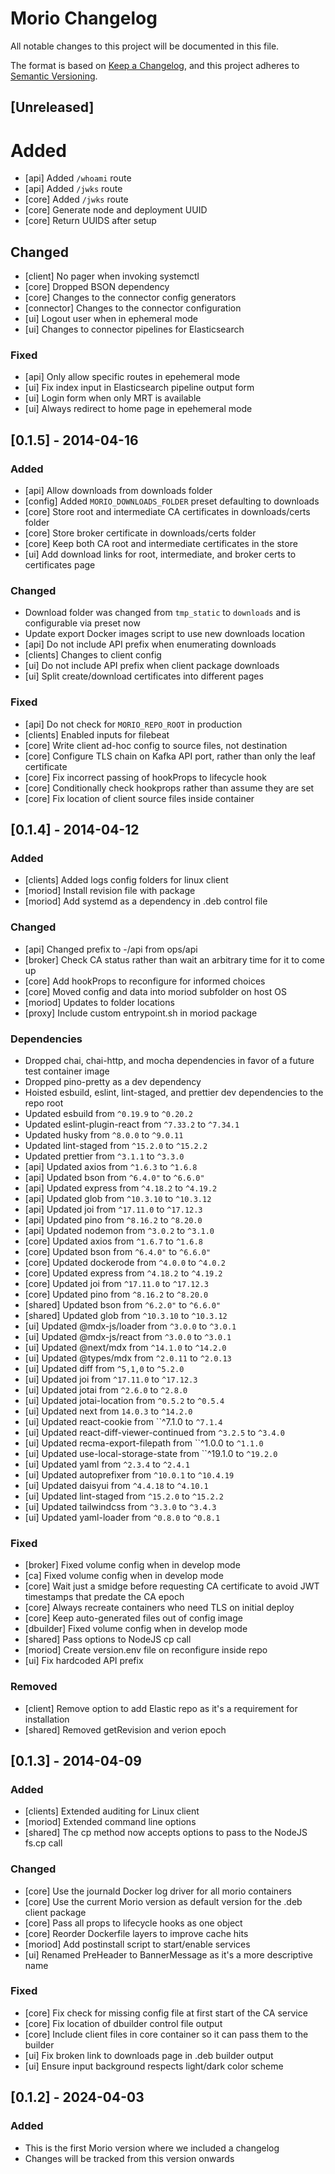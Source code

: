 # Morio Changelog

All notable changes to this project will be documented in this file.

The format is based on [Keep a Changelog](https://keepachangelog.com/en/1.1.0/),
and this project adheres to [Semantic Versioning](https://semver.org/spec/v2.0.0.html).


## [Unreleased]

# Added

- [api] Added `/whoami` route
- [api] Added `/jwks` route
- [core] Added `/jwks` route
- [core] Generate node and deployment UUID
- [core] Return UUIDS after setup

## Changed

- [client] No pager when invoking systemctl
- [core] Dropped BSON dependency
- [core] Changes to the connector config generators
- [connector] Changes to the connector configuration
- [ui] Logout user when in ephemeral mode
- [ui] Changes to connector pipelines for Elasticsearch

### Fixed

- [api] Only allow specific routes in epehemeral mode
- [ui] Fix index input in Elasticsearch pipeline output form
- [ui] Login form when only MRT is available
- [ui] Always redirect to home page in epehemeral mode



## [0.1.5] - 2014-04-16

### Added

- [api] Allow downloads from downloads folder
- [config] Added `MORIO_DOWNLOADS_FOLDER` preset defaulting to downloads
- [core] Store root and intermediate CA certificates in downloads/certs folder
- [core] Store broker certificate in downloads/certs folder
- [core] Keep both CA root and intermediate certificates in the store
- [ui] Add download links for root, intermediate, and broker certs to certificates page

### Changed

- Download folder was changed from `tmp_static` to `downloads` and is configurable via preset now
- Update export Docker images script to use new downloads location
- [api] Do not include API prefix when enumerating downloads
- [clients] Changes to client config
- [ui] Do not include API prefix when client package downloads
- [ui] Split create/download certificates into different pages

### Fixed

- [api] Do not check for `MORIO_REPO_ROOT` in production
- [clients] Enabled inputs for filebeat
- [core] Write client ad-hoc config to source files, not destination
- [core] Configure TLS chain on Kafka API port, rather than only the leaf certificate
- [core] Fix incorrect passing of hookProps to lifecycle hook
- [core] Conditionally check hookprops rather than assume they are set
- [core] Fix location of client source files inside container



## [0.1.4] - 2014-04-12

### Added

- [clients] Added logs config folders for linux client
- [moriod] Install revision file with package
- [moriod] Add systemd as a dependency in .deb control file

### Changed

- [api] Changed prefix to -/api from ops/api
- [broker] Check CA status rather than wait an arbitrary time for it to come up
- [core] Add hookProps to reconfigure for informed choices
- [core] Moved config and data into moriod subfolder on host OS
- [moriod] Updates to folder locations
- [proxy] Include custom entrypoint.sh in moriod package

### Dependencies

- Dropped chai, chai-http, and mocha dependencies in favor of a future test container image
- Dropped pino-pretty as a dev dependency
- Hoisted esbuild, eslint, lint-staged, and prettier dev dependencies to the repo root
- Updated esbuild from `^0.19.9` to `^0.20.2`
- Updated eslint-plugin-react from `^7.33.2` to `^7.34.1`
- Updated husky from `^8.0.0` to `^9.0.11`
- Updated lint-staged from `^15.2.0` to `^15.2.2`
- Updated prettier from `^3.1.1` to `^3.3.0`
- [api] Updated axios from `^1.6.3` to `^1.6.8`
- [api] Updated bson from `^6.4.0"` to `^6.6.0"`
- [api] Updated express from `^4.18.2` to `^4.19.2`
- [api] Updated glob from `^10.3.10` to `^10.3.12`
- [api] Updated joi from `^17.11.0` to `^17.12.3`
- [api] Updated pino from `^8.16.2` to `^8.20.0`
- [api] Updated nodemon from `^3.0.2` to `^3.1.0`
- [core] Updated axios from `^1.6.7` to `^1.6.8`
- [core] Updated bson from `^6.4.0"` to `^6.6.0"`
- [core] Updated dockerode from `^4.0.0` to `^4.0.2`
- [core] Updated express from `^4.18.2` to `^4.19.2`
- [core] Updated joi from `^17.11.0` to `^17.12.3`
- [core] Updated pino from `^8.16.2` to `^8.20.0`
- [shared] Updated bson from `^6.2.0"` to `^6.6.0"`
- [shared] Updated glob from `^10.3.10` to `^10.3.12`
- [ui] Updated @mdx-js/loader from `^3.0.0` to `^3.0.1`
- [ui] Updated @mdx-js/react from `^3.0.0` to `^3.0.1`
- [ui] Updated @next/mdx from `^14.1.0` to `^14.2.0`
- [ui] Updated @types/mdx from `^2.0.11` to `^2.0.13`
- [ui] Updated diff from `^5,1,0` to `^5.2.0`
- [ui] Updated joi from `^17.11.0` to `^17.12.3`
- [ui] Updated jotai from `^2.6.0` to `^2.8.0`
- [ui] Updated jotai-location from `^0.5.2` to `^0.5.4`
- [ui] Updated next from `14.0.3` to `^14.2.0`
- [ui] Updated react-cookie from ``^7.1.0 to `^7.1.4`
- [ui] Updated react-diff-viewer-continued from `^3.2.5` to `^3.4.0`
- [ui] Updated recma-export-filepath from ``^1.0.0 to `^1.1.0`
- [ui] Updated use-local-storage-state from ``^19.1.0 to `^19.2.0`
- [ui] Updated yaml from `^2.3.4` to `^2.4.1`
- [ui] Updated autoprefixer from `^10.0.1` to `^10.4.19`
- [ui] Updated daisyui from `^4.4.18` to `^4.10.1`
- [ui] Updated lint-staged from `^15.2.0` to `^15.2.2`
- [ui] Updated tailwindcss from `^3.3.0` to `^3.4.3`
- [ui] Updated yaml-loader from `^0.8.0` to `^0.8.1`

### Fixed

- [broker] Fixed volume config when in develop mode
- [ca] Fixed volume config when in develop mode
- [core] Wait just a smidge before requesting CA certificate to avoid JWT timestamps that predate the CA epoch
- [core] Always recreate containers who need TLS on initial deploy
- [core] Keep auto-generated files out of config image
- [dbuilder] Fixed volume config when in develop mode
- [shared] Pass options to NodeJS cp call
- [moriod] Create version.env file on reconfigure inside repo
- [ui] Fix hardcoded API prefix

### Removed

- [client] Remove option to add Elastic repo as it's a requirement for installation
- [shared] Removed getRevision and verion epoch



## [0.1.3] - 2014-04-09

### Added

- [clients] Extended auditing for Linux client
- [moriod] Extended command line options
- [shared] The cp method now accepts options to pass to the NodeJS fs.cp call

### Changed

- [core] Use the journald Docker log driver for all morio containers
- [core] Use the current Morio version as default version for the .deb client package
- [core] Pass all props to lifecycle hooks as one object
- [core] Reorder Dockerfile layers to improve cache hits
- [moriod] Add postinstall script to start/enable services
- [ui] Renamed PreHeader to BannerMessage as it's a more descriptive name

### Fixed

- [core] Fix check for missing config file at first start of the CA service
- [core] Fix location of dbuilder control file output
- [core] Include client files in core container so it can pass them to the builder
- [ui] Fix broken link to downloads page in .deb builder output
- [ui] Ensure input background respects light/dark color scheme



## [0.1.2] - 2024-04-03

### Added

- This is the first Morio version where we included a changelog
- Changes will be tracked from this version onwards

